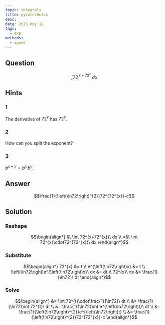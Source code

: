 ```yaml
---
topic: integrals
title: pyrotechnics
desc: 
date: 2025 May 12
tags:
  - exp
methods:
  - speed
---
```



## Question
```math
\int
  72^{\, x + 72^x}
\ dx
```


## Hints

### 1
The derivative of $72^x$ has $72^x$.

### 2
How can you split the exponent?

### 3
$b^{x+y} = b^x \, b^y$.


## Answer
```math
\frac{1}{\left(\ln72\right)^{2}}72^{72^{x}}-c
```


## Solution

### Reshape
```math
\begin{align*}
  &\ \int 72^{x+72^{x}}\ dx
  \\ =&\ \int 72^{x}\cdot72^{72^{x}}\ dx
\end{align*}
```

### Substitute
```math
\begin{align*}
  72^{x} &= t
  \\ e^{\left(\ln72\right)x} &= t
  \\ \left(\ln72\right)e^{\left(\ln72\right)x}\ dx &= dt
  \\ 72^{x}\ dx &= \frac{1}{\ln72}\ dt
\end{align*}
```

### Solve
```math
\begin{align*}
  &= \int 72^{t}\cdot\frac{1}{\ln72}\ dt
  \\ &= \frac{1}{\ln72}\int 72^{t}\ dt
  \\ &= \frac{1}{\ln72}\int e^{\left(\ln72\right)t}\ dt
  \\ &= \frac{1}{\left(\ln72\right)^{2}}e^{\left(\ln72\right)t}
  \\ &= \frac{1}{\left(\ln72\right)^{2}}72^{72^{x}}-c
\end{align*}
```
